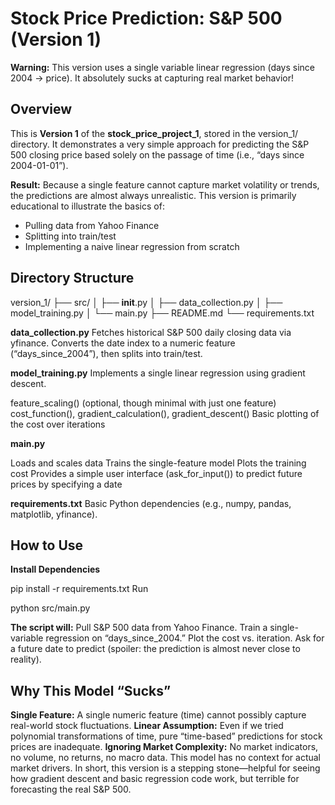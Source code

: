 # Stock Price Prediction: S&P 500 (Version 1)
**Warning:** This version uses a single variable linear regression (days since 2004 → price).
It absolutely sucks at capturing real market behavior!

## Overview
This is **Version 1** of the **stock_price_project_1**, stored in the version_1/ directory. It demonstrates a very simple approach for predicting the S&P 500 closing price based solely on the passage of time (i.e., “days since 2004-01-01”).

**Result:** Because a single feature cannot capture market volatility or trends, the predictions are almost always unrealistic. This version is primarily educational to illustrate the basics of:

- Pulling data from Yahoo Finance
- Splitting into train/test
- Implementing a naive linear regression from scratch

## Directory Structure
version_1/
├── src/
│   ├── __init__.py
│   ├── data_collection.py
│   ├── model_training.py
│   └── main.py
├── README.md
└── requirements.txt

**data_collection.py**
Fetches historical S&P 500 daily closing data via yfinance.
Converts the date index to a numeric feature (“days_since_2004”), then splits into train/test.

**model_training.py**
Implements a single linear regression using gradient descent.

feature_scaling() (optional, though minimal with just one feature)
cost_function(), gradient_calculation(), gradient_descent()
Basic plotting of the cost over iterations

**main.py**

Loads and scales data
Trains the single-feature model
Plots the training cost
Provides a simple user interface (ask_for_input()) to predict future prices by specifying a date

**requirements.txt**
Basic Python dependencies (e.g., numpy, pandas, matplotlib, yfinance).

## How to Use
**Install Dependencies**

pip install -r requirements.txt
Run

python src/main.py

**The script will:**
Pull S&P 500 data from Yahoo Finance.
Train a single-variable regression on “days_since_2004.”
Plot the cost vs. iteration.
Ask for a future date to predict (spoiler: the prediction is almost never close to reality).

## Why This Model “Sucks”
**Single Feature:**
A single numeric feature (time) cannot possibly capture real-world stock fluctuations.
**Linear Assumption:**
Even if we tried polynomial transformations of time, pure “time-based” predictions for stock prices are inadequate.
**Ignoring Market Complexity:**
No market indicators, no volume, no returns, no macro data. This model has no context for actual market drivers.
In short, this version is a stepping stone—helpful for seeing how gradient descent and basic regression code work, but terrible for forecasting the real S&P 500.
